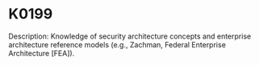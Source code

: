# K0199
Description: Knowledge of security architecture concepts and enterprise architecture reference models (e.g., Zachman, Federal Enterprise Architecture [FEA]).
